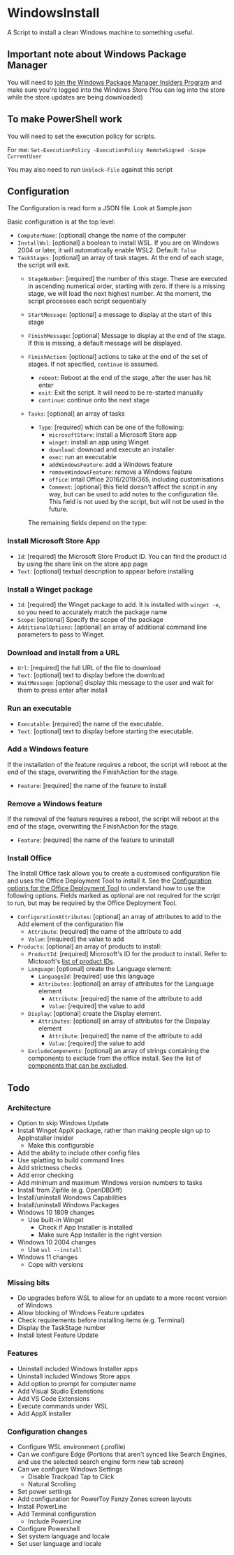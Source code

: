 # WindowsInstall
A Script to install a clean Windows machine to something useful. 

## Important note about Windows Package Manager
You will need to [join the Windows Package Manager Insiders Program](http://aka.ms/winget-InsiderProgram) 
and make sure you're logged into the Windows Store (You can log into the store while the store 
updates are being downloaded)

## To make PowerShell work

You will need to set the execution policy for scripts.

For me:
`Set-ExecutionPolicy -ExecutionPolicy RemoteSigned -Scope CurrentUser`

You may also need to run `Unblock-File` against this script

## Configuration

The Configuration is read form a JSON file. Look at Sample.json

Basic configuration is at the top level:

* `ComputerName`: [optional] change the name of the computer
* `InstallWsl`: [optional] a boolean to install WSL. If you are on Windows 2004 or later, it will automatically enable WSL2. Default: `false`
* `TaskStages`: [optional] an array of task stages. At the end of each stage, the script will exit.
  * `StageNumber`: [required] the number of this stage.
    These are executed in ascending numerical order, starting with zero. If there is a missing stage, we will load the next highest number. At the moment, the script processes each script sequentially
  * `StartMessage`: [optional] a message to display at the start of this stage
  * `FinishMessage`: [optional] Message to display at the end of the stage. If this is missing, a default message will be displayed.
  * `FinishAction`: [optional] actions to take at the end of the set of stages. If not specified, `continue` is assumed.
    * `reboot`: Reboot at the end of the stage, after the user has hit enter
    * `exit`: Exit the script. It will need to be re-started manually
    * `continue`: continue onto the next stage
  * `Tasks`: [optional] an array of tasks
    * `Type`: [required] which can be one of the following:
      * `microsoftStore`: install a Microsoft Store app
      * `winget`: install an app using Winget
      * `download`: downoad and execute an installer
      * `exec`: run an executable
      * `addWindowsFeature`: add a Windows feature
      * `removeWindowsFeature`: remove a Windows feature
      * `office`: intall Office 2016/2019/365, including customisations
      * `Comment`: [optional] this field doesn't affect the script in any way, but can be used to add notes to the configuration file. This field is not used by the script, but will not be used in the future.

    The remaining fields depend on the type:

### Install Microsoft Store App

* `Id`: [required] the Microsoft Store Product ID. You can find the product id by using the share link on the store app page
* `Text`: [optional] textual description to appear before installing

### Install a Winget package

* `Id`: [required] the Winget package to add. It is installed with `winget -e`, so you need to accurately match the package name
* `Scope`: [optional] Specify the scope of the package
* `AdditionalOptions`: [optional] an array of additional command line parameters to pass to Winget.

### Download and install from a URL

* `Url`: [required] the full URL of the file to download
* `Text`: [optional] text to display before the download
* `WaitMessage`: [optional] display this message to the user and wait for them to press enter after install

### Run an executable

* `Executable`: [required] the name of the executable.
* `Text`: [optional] text to display before starting the executable.

### Add a Windows feature

If the installation of the feature requires a reboot, the script will reboot at the end of the stage, overwriting the FinishAction for the stage.

* `Feature`: [required] the name of the feature to install

### Remove a Windows feature

If the removal of the feature requires a reboot, the script will reboot at the end of the stage, overwriting the FinishAction for the stage.

* `Feature`: [required] the name of the feature to uninstall

### Install Office

The Install Office task allows you to create a customised configuration file and uses the Office Deployment Tool to install it.
See the [Configuration options for the Office Deployment Tool](https://docs.microsoft.com/en-us/deployoffice/office-deployment-tool-configuration-options)
to understand how to use the following options. Fields marked as optional are not required for the script to run, but may be required by the Office
Deployment Tool.

* `ConfigurationAttributes`: [optional] an array of attributes to add to the Add element of the configuration file
  * `Attribute`: [required] the name of the attribute to add
  * `Value`: [required] the value to add
* `Products`: [optional] an array of products to install:
  * `ProductId`: [required] Microsoft's ID for the product to install. Refer to Mictosoft's [list of product IDs](https://docs.microsoft.com/en-au/office365/troubleshoot/installation/product-ids-supported-office-deployment-click-to-run).
  * `Language`: [optional] create the Language element:
    * `LanguageId`: [required] use this language
    * `Attributes`: [optional] an array of attributes for the Language element
      * `Attribute`: [required] the name of the attribute to add
      * `Value`: [required] the value to add
  * `Display`: [optional] create the Display element.
    * `Attributes`: [optional] an array of attributes for the Dispalay element
      * `Attribute`: [required] the name of the attribute to add
      * `Value`: [required] the value to add
  * `ExcludeComponents`: [optional] an array of strings containing the components to exclude from the office install.
    See the list of [components that can be excluded](https://docs.microsoft.com/en-us/deployoffice/office-deployment-tool-configuration-options#id-attribute-part-of-excludeapp-element).

## Todo

### Architecture

* Option to skip Windows Update
* Install Winget AppX package, rather than making people sign up to AppInstaller Insider
  * Make this configurable
* Add the ability to include other config files
* Use splatting to build command lines
* Add strictness checks
* Add error checking
* Add minimum and maximum Windows version numbers to tasks
* Install from Zipfile (e.g. OpenDBDiff)
* Install/uninstall Wondows Capabilities
* Install/uninstall Windows Packages
* Windows 10 1809 changes
  * Use built-in Winget
    * Check if App Installer is installed
    * Make sure App Installer is the right version
* Windows 10 2004 changes
  * Use `wsl --install`
* Windows 11 changes
  * Cope with versions

### Missing bits

* Do upgrades before WSL to allow for an update to a more recent version of Windows
* Allow blocking of Windows Feature updates
* Check requirements before installing items (e.g. Terminal)
* Display the TaskStage number
* Install latest Feature Update

### Features

* Uninstall included Windows Installer apps
* Uninstall included Windows Store apps
* Add option to prompt for computer name
* Add Visual Studio Extenstions
* Add VS Code Extensions
* Execute commands under WSL
* Add AppX installer

### Configuration changes

* Configure WSL environment (.profile)
* Can we configure Edge (Portions that aren't synced like Search Engines, and use the selected search engine form new tab screen)
* Can we configure Windows Settings
  * Disable Trackpad Tap to Click
  * Natural Scrolling
* Set power settings
* Add configuration for PowerToy Fanzy Zones screen layouts
* Install PowerLine
* Add Terminal configuration
  * Include PowerLine
* Configure Powershell
* Set system language and locale
* Set user language and locale

[1]: https://4sysops.com/archives/how-to-create-an-open-file-folder-dialog-box-with-powershell/
[2]: https://www.c-sharpcorner.com/uploadfile/mahesh/openfiledialog-in-wpf/
